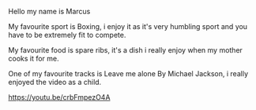 Hello my name is Marcus

My favourite sport is Boxing, i enjoy it as it's very humbling sport and you have to be extremely fit to compete.

My favourite food is spare ribs, it's a dish i really enjoy when my mother cooks it for me.

One of my favourite tracks is Leave me alone By Michael Jackson, i really enjoyed the video as a child.

https://youtu.be/crbFmpezO4A
